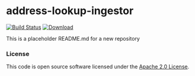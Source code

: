 
# address-lookup-ingestor

[![Build Status](https://travis-ci.org/hmrc/address-lookup-ingestor.svg?branch=master)](https://travis-ci.org/hmrc/address-lookup-ingestor) [ ![Download](https://api.bintray.com/packages/hmrc/releases/address-lookup-ingestor/images/download.svg) ](https://bintray.com/hmrc/releases/address-lookup-ingestor/_latestVersion)

This is a placeholder README.md for a new repository

### License

This code is open source software licensed under the [Apache 2.0 License]("http://www.apache.org/licenses/LICENSE-2.0.html").
    